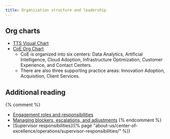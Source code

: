 ```yaml
---
title: Organization structure and leadership
---
```


## Org charts

- [TTS Visual Chart](https://docs.google.com/presentation/d/1jmhj1prrok6VafISfWvcY3Y9sm8z_i3JzqduARLj5ew/edit#slide=id.g2293711ba17_0_0)
- [CoE Org Chart](https://docs.google.com/presentation/d/1mr8jXZqTkdUQ_EBP8yuHiAYqWt0nPTx7QPPIKA5XVSQ/edit#slide=id.g2e5da8eafc1_0_0)
  - CoE is organized into six centers: Data Analytics, Artificial Intelligence, Cloud Adoption, Infrastructure Optimization, Customer Experience, and Contact Centers.
  - There are also three supporting practice areas: Innovation Adoption, Acquisition, Client Services.

## Additional reading

{% comment %}
- [Engagement roles and responsibilities](#TODO)
- [Managing blockers, escalations, and adjustments](#TODO)
{% endcomment %}
- [Supervisor responsibilities]({% page "about-us/center-of-excellence/operations/supervisor-responsibilities/" %})
